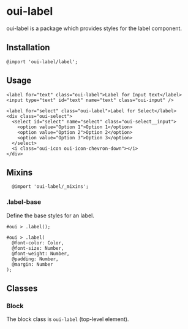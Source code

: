 # oui-label

<component-status cx-design="partial" ux="rc"></component-status>

oui-label is a package which provides styles for the label component.

## Installation

```less
@import 'oui-label/label';
```

## Usage

```html:preview
<label for="text" class="oui-label">Label for Input text</label>
<input type="text" id="text" name="text" class="oui-input" />

<label for="select" class="oui-label">Label for Select</label>
<div class="oui-select">
  <select id="select" name="select" class="oui-select__input">
    <option value="Option 1">Option 1</option>
    <option value="Option 2">Option 2</option>
    <option value="Option 3">Option 3</option>
  </select>
  <i class="oui-icon oui-icon-chevron-down"></i>
</div>
```

## Mixins

```less
  @import 'oui-label/_mixins';
```

### .label-base

Define the base styles for an label.

```less
#oui > .label();
```

```less
#oui > .label(
  @font-color: Color,
  @font-size: Number,
  @font-weight: Number,
  @padding: Number,
  @margin: Number
);
```

## Classes

### Block

The block class is `oui-label` (top-level element).
